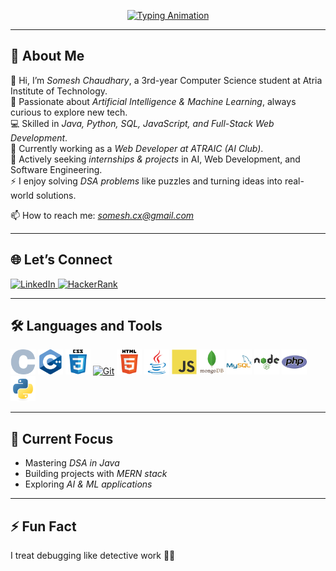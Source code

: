 <!-- Banner / Typing Animation -->
<p align="center">
  <a href="https://github.com/somesh-chaudhary">
    <img src="https://readme-typing-svg.herokuapp.com?font=Fira+Code&pause=1000&color=00F72C&center=true&vCenter=true&width=500&lines=Hi+%F0%9F%91%8B%2C+I'm+Somesh+Chaudhary;AI+%26+Web+Development+Enthusiast;Aspiring+Software+Engineer" alt="Typing Animation" />
  </a>
</p>

---

## 💫 About Me  
👋 Hi, I’m *Somesh Chaudhary*, a 3rd-year Computer Science student at Atria Institute of Technology.  
🤖 Passionate about *Artificial Intelligence & Machine Learning*, always curious to explore new tech.  
💻 Skilled in *Java, Python, SQL, JavaScript, and Full-Stack Web Development*.  
🚀 Currently working as a *Web Developer at ATRAIC (AI Club)*.  
🌱 Actively seeking *internships & projects* in AI, Web Development, and Software Engineering.  
⚡ I enjoy solving *DSA problems* like puzzles and turning ideas into real-world solutions.  

📫 How to reach me: *somesh.cx@gmail.com*

---

## 🌐 Let’s Connect  

<p align="left">
  <a href="https://linkedin.com/in/somesh-chaudhary" target="_blank">
    <img src="https://img.shields.io/badge/LinkedIn-0A66C2?style=for-the-badge&logo=linkedin&logoColor=white" alt="LinkedIn"/>
  </a>
  <a href="https://www.hackerrank.com/somesh_chaudhar1" target="_blank">
    <img src="https://img.shields.io/badge/HackerRank-2EC866?style=for-the-badge&logo=hackerrank&logoColor=white" alt="HackerRank"/>
  </a>
</p>


---

## 🛠 Languages and Tools  
<p align="left"> 
<a href="https://www.cprogramming.com/" target="_blank"><img src="https://raw.githubusercontent.com/devicons/devicon/master/icons/c/c-original.svg" alt="C" width="40" height="40"/></a> 
<a href="https://www.w3schools.com/cpp/" target="_blank"><img src="https://raw.githubusercontent.com/devicons/devicon/master/icons/cplusplus/cplusplus-original.svg" alt="C++" width="40" height="40"/></a> 
<a href="https://www.w3schools.com/css/" target="_blank"><img src="https://raw.githubusercontent.com/devicons/devicon/master/icons/css3/css3-original-wordmark.svg" alt="CSS3" width="40" height="40"/></a> 
<a href="https://git-scm.com/" target="_blank"><img src="https://www.vectorlogo.zone/logos/git-scm/git-scm-icon.svg" alt="Git" width="40" height="40"/></a> 
<a href="https://www.w3.org/html/" target="_blank"><img src="https://raw.githubusercontent.com/devicons/devicon/master/icons/html5/html5-original-wordmark.svg" alt="HTML5" width="40" height="40"/></a> 
<a href="https://www.java.com" target="_blank"><img src="https://raw.githubusercontent.com/devicons/devicon/master/icons/java/java-original.svg" alt="Java" width="40" height="40"/></a> 
<a href="https://developer.mozilla.org/en-US/docs/Web/JavaScript" target="_blank"><img src="https://raw.githubusercontent.com/devicons/devicon/master/icons/javascript/javascript-original.svg" alt="JavaScript" width="40" height="40"/></a> 
<a href="https://www.mongodb.com/" target="_blank"><img src="https://raw.githubusercontent.com/devicons/devicon/master/icons/mongodb/mongodb-original-wordmark.svg" alt="MongoDB" width="40" height="40"/></a> 
<a href="https://www.mysql.com/" target="_blank"><img src="https://raw.githubusercontent.com/devicons/devicon/master/icons/mysql/mysql-original-wordmark.svg" alt="MySQL" width="40" height="40"/></a> 
<a href="https://nodejs.org" target="_blank"><img src="https://raw.githubusercontent.com/devicons/devicon/master/icons/nodejs/nodejs-original-wordmark.svg" alt="Node.js" width="40" height="40"/></a> 
<a href="https://www.php.net" target="_blank"><img src="https://raw.githubusercontent.com/devicons/devicon/master/icons/php/php-original.svg" alt="PHP" width="40" height="40"/></a> 
<a href="https://www.python.org" target="_blank"><img src="https://raw.githubusercontent.com/devicons/devicon/master/icons/python/python-original.svg" alt="Python" width="40" height="40"/></a> 
</p>

---

## 🔭 Current Focus  
- Mastering *DSA in Java*  
- Building projects with *MERN stack*  
- Exploring *AI & ML applications*  

---

## ⚡ Fun Fact  
I treat debugging like detective work 🕵‍♂
